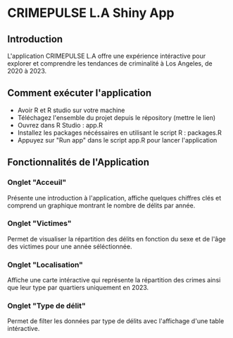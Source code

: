 # CRIMEPULSE L.A Shiny App

## Introduction
L'application CRIMEPULSE L.A offre une expérience intéractive pour explorer et comprendre les tendances de criminalité à Los Angeles, de 2020 à 2023.

## Comment exécuter l'application
- Avoir R et R studio sur votre machine
- Téléchagez l'ensemble du projet depuis le répository (mettre le lien)
- Ouvrez dans R Studio : app.R
- Installez les packages nécéssaires en utilisant le script R : packages.R
- Appuyez sur "Run app" dans le script app.R pour lancer l'application

## Fonctionnalités de l'Application
### Onglet "Acceuil"
Présente une introduction à l'application, affiche quelques chiffres clés et comprend un graphique montrant le nombre de délits par année.

### Onglet "Victimes"
Permet de visualiser la répartition des délits en fonction du sexe et de l'âge des victimes pour une année séléctionnée.

### Onglet "Localisation"
Affiche une carte intéractive qui représente la répartition des crimes ainsi que leur type par quartiers uniquement en 2023.

### Onglet "Type de délit"
Permet de filter les données par type de délits avec l'affichage d'une table intéractive.



